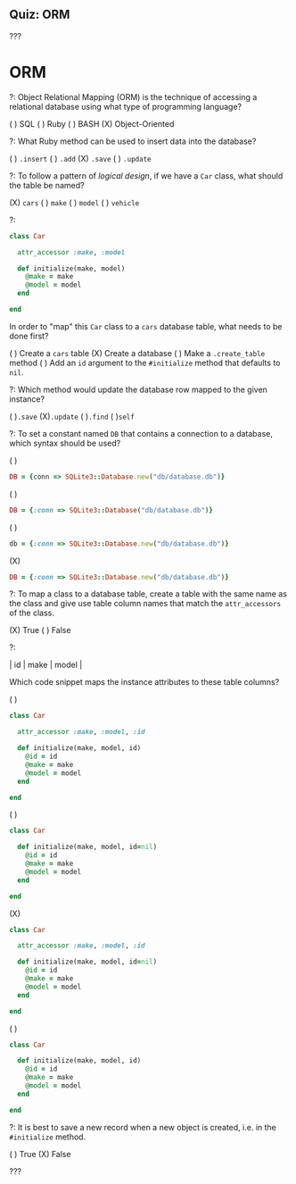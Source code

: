 ## Quiz: ORM

???

# ORM

?: Object Relational Mapping (ORM) is the technique of accessing a relational database using what type of programming language?

( ) SQL ( ) Ruby ( ) BASH (X) Object-Oriented

?: What Ruby method can be used to insert data into the database?

( ) `.insert` ( ) `.add` (X) `.save` ( ) `.update`

?: To follow a pattern of _logical design_, if we have a `Car` class, what should the table be named?

(X) `cars` ( ) `make` ( ) `model` ( ) `vehicle`

?:

```ruby
class Car

  attr_accessor :make, :model

  def initialize(make, model)
    @make = make
    @model = model
  end

end
```

In order to "map" this `Car` class to a `cars` database table, what needs to be done first?

( ) Create a `cars` table (X) Create a database ( ) Make a `.create_table` method ( ) Add an `id` argument to the `#initialize` method that defaults to `nil`.

?: Which method would update the database row mapped to the given instance?

( )`.save` (X)`.update` ( )`.find` ( )`self`

?: To set a constant named `DB` that contains a connection to a database, which syntax should be used?

( )
```ruby
DB = {conn => SQLite3::Database.new("db/database.db")}
```
( )
```ruby
DB = {:conn => SQLite3::Database("db/database.db")}
```
( )
```ruby
db = {:conn => SQLite3::Database.new("db/database.db")}
```
(X)
```ruby
DB = {:conn => SQLite3::Database.new("db/database.db")}
```

?: To map a class to a database table, create a table with the same name as the class and give use table column names that match the `attr_accessors` of the class.

(X) True ( ) False

?:

| id | make | model |

Which code snippet maps the instance attributes to these table columns?

( )
```ruby
class Car

  attr_accessor :make, :model, :id

  def initialize(make, model, id)
    @id = id
    @make = make
    @model = model
  end

end
```
( )
```ruby
class Car

  def initialize(make, model, id=nil)
    @id = id
    @make = make
    @model = model
  end

end
```
(X)
```ruby
class Car

  attr_accessor :make, :model, :id

  def initialize(make, model, id=nil)
    @id = id
    @make = make
    @model = model
  end

end
```
( )
```ruby
class Car

  def initialize(make, model, id)
    @id = id
    @make = make
    @model = model
  end

end
```

?: It is best to save a new record when a new object is created, i.e. in the `#initialize` method.

( ) True (X) False


???
